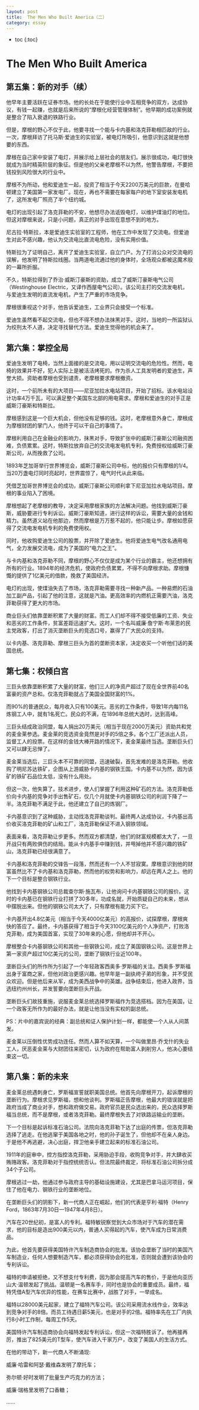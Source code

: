 ```yaml
---
layout: post
title:  The Men Who Built America（二）
category: essay 
---
```


* toc
{:toc}

# The Men Who Built America

## 第五集：新的对手（续）

他早年主要活跃在证券市场。他的长处在于能使行业中互相竞争的双方，达成协议，有钱一起赚，也就是后来所说的“摩根化经营管理体制”。他早期的成功案例就是整合了陷入衰退的铁路行业。

但是，摩根的野心不仅于此，他要寻找一个能与卡内基和洛克菲勒相匹敌的行业。一次，摩根拜访了托马斯·爱迪生的实验室，被电灯所吸引，他意识到这就是他想要的东西。

摩根在自己家中安装了电灯，并展示给上层社会的朋友们。展示很成功，电灯很快就成为当时精英阶层的象征。但是他的父亲老摩根不以为然，他警告摩根，不要把钱投到风险很大的行业中。

摩根不为所动，他和爱迪生一起，投资了相当于今天2200万美元的巨款，在曼哈顿建立了美国第一家发电厂。现在，再也不需要在每家每户的地下室安装发电机了，这所发电厂照亮了半个纽约城。

电灯的出现引起了洛克菲勒的不安，他想尽办法诋毁电灯，以维护煤油灯的地位。但这对摩根来说，只是小问题，真正的对手出现在意想不到的地方。

尼古拉·特斯拉，本是爱迪生实验室的工程师，他在工作中发现了交流电。但爱迪生对此不感兴趣，他认为交流电比直流电危险，没有实用价值。

特斯拉为了证明自己，离开了爱迪生实验室，自立门户。为了打消公众对交流电的误解，他发明了特斯拉线圈。当两道电流通过他的身体时，全场观众都被这魔术般的一幕所折服。

不久，特斯拉得到了乔治·威斯汀豪斯的资助，成立了威斯汀豪斯电气公司（Westinghouse Electric，又译作西屋电气公司）。该公司主打的交流发电机，与爱迪生发明的直流发电机，产生了严重的市场竞争。

摩根很重视这个对手，他告诉爱迪生，工业界只会接受一个标准。

爱迪生虽然看不起交流电，但也不得不想办法抹黑对手。这时，当地的一所监狱认为绞刑太不人道，决定寻找替代方法。爱迪生觉得他的机会来了。

## 第六集：掌控全局

爱迪生发明了电椅，当然上面接的是交流电，用以证明交流电的危险性。然而，电椅的效果并不好，犯人实际上是被活活烤死的。作为杀人工具发明者的爱迪生，声誉大损。资助者摩根也受到谴责，老摩根要求摩根撤资。

这时，一个前所未有的大项目——尼亚加拉水电站项目，开始了招标。该水电站设计功率4万千瓦，可以满足整个美国东北部的用电需求。摩根和爱迪生的对手正是威斯汀豪斯和特斯拉。

摩根感到这是一个巨大机会，但他没有足够的钱。这时，老摩根意外身亡，摩根成为摩根财团的掌门人，他终于可以干自己的事情了。

摩根利用自己在金融业的影响力，抹黑对手，导致扩张中的威斯汀豪斯公司融资困难，负债累累。这时，特斯拉放弃自己的交流电发电机专利，免费授权给威斯汀豪斯公司，从而挽救了公司。

1893年芝加哥举行世界博览会，威斯汀豪斯公司中标，他的报价只有摩根的1/4。当20万盏电灯同时亮起时，世界震惊了，电气时代从此来临。

凭借芝加哥世界博览会的成功，威斯汀豪斯公司顺利拿下尼亚加拉水电站项目。摩根的事业陷入了困境。

摩根想起了老摩根的教导，决定采用摩根家族的方法解决问题。他找到威斯汀豪斯，威胁要进行专利诉讼。威斯汀豪斯知道，进行这样的诉讼，需要大量的金钱和精力。虽然道义站在他那边，然而摩根是万万惹不起的，他只能让步。摩根如愿获得了交流电发电机专利的免费使用权。

同时，他收购爱迪生公司的股票，并开除了爱迪生。他将爱迪生电气改名通用电气，全力发展交流电，成为了美国的“电力之王”。

与卡内基和洛克菲勒不同，摩根的野心不仅仅是成为某个行业的霸主，他还想拥有所有的行业。1894年的经济危机，使政府负债累累，不得不向摩根求助。摩根慷慨的提供了1亿美元的借款，挽救了美国经济。

电灯的出现，使煤油失去了市场，洛克菲勒需要寻找一种新产品。一种易燃的石油加工副产品，引起了他的注意，这就是汽油。更高效率的内燃机正需要汽油，洛克菲勒获得了更大的市场。

商业巨头们依靠垄断积累了大量的财富。而工人们却不得不接受低廉的工资、失业和恶劣的工作条件，贫富差距迅速扩大。这时，一个名叫威廉·詹宁斯·布莱恩的民主党政客，打出了消灭垄断巨头的竞选口号，赢得了广大民众的支持。

以卡内基、洛克菲勒、摩根三巨头为首的垄断资本家，决定收买一个听他们话的美国总统。

## 第七集：权倾白宫

三巨头依靠垄断积累了大量的财富，他们三人的净资产超过了现在全世界前40名富豪的资产总和。仅洛克菲勒就占了美国全国财富的1%。

而90%的普通民众，每月收入只有100美元。恶劣的工作条件，导致1年内每11名炼钢工人中，就有1名死亡。民众的不满，在1896年总统大选时，达到高峰。

三巨头结成政治同盟，每人捐出20万美元（相当于现在2000万美元）资助共和党的麦金莱参选。麦金莱的竞选资金竟然是对手的5倍之多。各个工厂还派出人员，监督工人的投票。在这样的金钱大棒开路的情况下，麦金莱最终当选。垄断巨头们又可以肆无忌惮了。

麦金莱当选后，三巨头本不可靠的同盟，迅速破裂，首先发难的是洛克菲勒。他收购了明尼苏达铁矿，企图从上游威胁卡内基的钢铁王国。卡内基不以为然，因为该矿的铁矿石品位太低，没有什么用处。

但这一次，他失算了。技术进步，使人们掌握了利用这种矿石的方法。洛克菲勒低价向卡内基的竞争对手出售矿石，仅几个月就使卡内基钢铁公司的利润下降了一半。洛克菲勒不满足于此，他还建立了自己的炼钢厂。

卡内基意识到了这种威胁，主动找洛克菲勒谈判。最终两人达成协议，卡内基出高价收买洛克菲勒的矿山和工厂，洛克菲勒保证不进入钢铁领域。

表面来看，洛克菲勒让步更多。然而双方都清楚，他们的财富规模都太大了，一旦开战只有两败俱伤的结局。能从卡内基手中赚到钱，并甩掉他并不感兴趣的铁矿山，洛克菲勒已经很满意了。

卡内基和洛克菲勒的交锋告一段落，然而还有一个人不甘寂寞。摩根意识到他的财富虽然比不了卡内基和洛克菲勒，然而他的权势和影响力，却远在两人之上。他的下一个目标是整合钢铁行业。

他找到卡内基钢铁公司总裁查尔斯·施瓦布，让他询问卡内基钢铁公司的报价。这时的卡内基已在钢铁行业打拼了30多年，功成名就，开始质疑自己的未来，想从中摆脱出来。但他的钢铁公司太大了，只有摩根有能力买下它。

卡内基开出4.8亿美元（相当于今天4000亿美元）的高报价，试探摩根，摩根爽快的答应了。最终，卡内基获得了相当于今天3100亿美元的个人净资产，打败洛克菲勒，成为美国首富，实现了30年来的心愿，但他却并不开心。

摩根整合卡内基钢铁公司和其他一些钢铁公司，成立了美国钢铁公司。这是世界上第一家资产超过10亿美元的公司，垄断了钢铁行业近100年。

垄断巨头们的所作所为引起了一个年轻政客西奥多·罗斯福的关注。西奥多·罗斯福出身于富商之家，但他对政治更感兴趣。他早年是一副纨绔子弟的形象，并不受民众欢迎。但是他后来从军，成为美西战争中的英雄。战争结束后，他进入政界，当选纽约州州长，并发誓要向垄断巨头开战。

垄断巨头们故技重施，说服麦金莱总统选择罗斯福作为竞选搭档。因为在美国，让一个政客无所作为的最好办法，就是让他当没有实权的副总统。

PS：片中的嘉宾说的经典：副总统和证人保护计划一样，都能使一个人从人间蒸发。

麦金莱以压倒性优势成功连任。然而人算不如天算，一个叫做里昂·乔戈什的失业工人，厌恶麦金莱与大财团往来密切，认为政府在帮助富人剥削穷人，他决心要结束这一切。

## 第八集：新的未来

麦金莱总统遇刺身亡，罗斯福宣誓就职美国总统。他首先向摩根开刀，起诉摩根的垄断行为。摩根求见罗斯福，想和他谈判。罗斯福正告摩根，他最大的错误就是把政府当成了商业对手，想和政府做交易。政府官员是民众选出来的，民众选择罗斯福当总统，而不是摩根，或者洛克菲勒。最终摩根失去了对铁路运输业的垄断。

下一个目标是起诉标准石油公司。法院向洛克菲勒下达了出庭的传票，但洛克菲勒选择了逃走。在他逃窜于美国各地之时，他的孙子诞生了，但他却不在亲人身边。于是他不再逃避，决心出庭，捍卫他亲手建立起来的标准石油公司。

1911年的庭审中，控方指控洛克菲勒，采用胁迫手段，收购竞争对手，并大肆收买贿赂政客。洛克菲勒对于指控统统否认。但法院最终裁定，将标准石油公司拆分成34个子公司。

摩根逃过一劫，他通过参与政府主导的基础设施建设，尤其是巴拿马运河项目，保住了他在电力、钢铁行业的垄断地位。

在垄断巨头们的阴影下，新一代商人正在崛起，他们的代表是亨利·福特（Henry Ford，1863年7月30日—1947年4月8日）。

汽车在20世纪初，是富人的专利。福特敏锐察觉到大众市场对于汽车的潜在需求，他的目标是造出900美元以内，普通人买得起的汽车，使汽车成为日常消费品。

为此，他首先要获得美国特许汽车制造商协会的批准。该协会垄断了当时的美国汽车制造业，任何人想要制造汽车，都必须获得协会的批准，否则就会遭到该协会的专利诉讼。

福特的申请被拒绝，又不想支付专利费，因为那会提高汽车的售价，于是他向亚历山大·温顿发起了挑战。温顿是一名赛车手，同时也是协会的重要成员。最终，福特凭借A型汽车优异的性能，在赛车比赛中，战胜了对手，一举成名。

福特以28000美元起家，建立了福特汽车公司。该公司采用流水线作业，效率达到竞争对手的8倍。而员工待遇日薪5美元，也是对手的2倍。福特率先在工厂内执行8小时工作制，每周工作5天。

美国特许汽车制造商协会向福特发起专利诉讼，但这一次福特胜诉了。他再接再厉，推出了825美元的T型车，使汽车进入千家万户，改变了美国人的生活方式。

在他的带动下，新一代商人不断涌现:

威廉·哈雷和阿瑟·戴维森发明了摩托车；

弥尔顿·好时发明了批量生产巧克力的方法；

威廉·瑞格里发明了口香糖；

......
